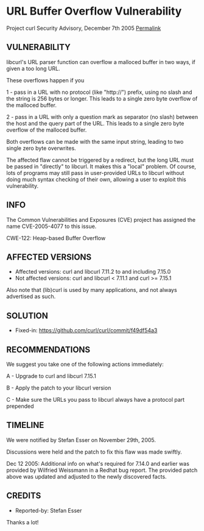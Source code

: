URL Buffer Overflow Vulnerability
=================================

Project curl Security Advisory, December 7th 2005
[Permalink](https://curl.se/docs/CVE-2005-4077.html)

VULNERABILITY
-------------

libcurl's URL parser function can overflow a malloced buffer in two ways, if
given a too long URL.

These overflows happen if you

 1 - pass in a URL with no protocol (like "http://") prefix, using no slash
     and the string is 256 bytes or longer. This leads to a single zero byte
     overflow of the malloced buffer.

 2 - pass in a URL with only a question mark as separator (no slash) between
     the host and the query part of the URL. This leads to a single zero byte
     overflow of the malloced buffer.

Both overflows can be made with the same input string, leading to two single
zero byte overwrites.

The affected flaw cannot be triggered by a redirect, but the long URL must be
passed in "directly" to libcurl. It makes this a "local" problem. Of course,
lots of programs may still pass in user-provided URLs to libcurl without doing
much syntax checking of their own, allowing a user to exploit this
vulnerability.

INFO
----

The Common Vulnerabilities and Exposures (CVE) project has assigned the name
CVE-2005-4077 to this issue.

CWE-122: Heap-based Buffer Overflow

AFFECTED VERSIONS
-----------------

- Affected versions: curl and libcurl 7.11.2 to and including 7.15.0
- Not affected versions: curl and libcurl < 7.11.1 and curl >= 7.15.1

Also note that (lib)curl is used by many applications, and not always
advertised as such.

SOLUTION
------------

- Fixed-in: https://github.com/curl/curl/commit/f49df54a3

RECOMMENDATIONS
---------------

We suggest you take one of the following actions immediately:

 A - Upgrade to curl and libcurl 7.15.1

 B - Apply the patch to your libcurl version

 C - Make sure the URLs you pass to libcurl always have a protocol part
     prepended

TIMELINE
---------

We were notified by Stefan Esser on November 29th, 2005.

Discussions were held and the patch to fix this flaw was made swiftly.

Dec 12 2005: Additional info on what's required for 7.14.0 and earlier was
provided by Wilfried Weissmann in a Redhat bug report. The provided patch
above was updated and adjusted to the newly discovered facts.

CREDITS
-------

- Reported-by: Stefan Esser

Thanks a lot!
